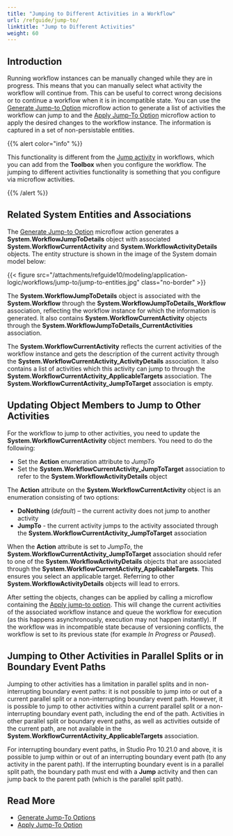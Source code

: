 ```yaml
---
title: "Jumping to Different Activities in a Workflow"
url: /refguide/jump-to/
linktitle: "Jump to Different Activities"
weight: 60
---
```

## Introduction

Running workflow instances can be manually changed while they are in progress. This means that you can manually select what activity the workflow will continue from. This can be useful to correct wrong decisions or to continue a workflow when it is in incompatible state. You can use the [Generate Jump-to Option](/refguide/generate-jump-to-options/) microflow action to generate a list of activities the workflow can jump to and the [Apply Jump-To Option](/refguide/apply-jump-to-option/) microflow action to apply the desired changes to the workflow instance. The information is captured in a set of non-persistable entities.

{{% alert color="info" %}}

This functionality is different from the [Jump activity](/refguide/jump-activity/) in workflows, which you can add from the **Toolbox** when you configure the workflow. The jumping to different activities functionality is something that you configure via microflow activities. 

{{% /alert %}}

## Related System Entities and Associations

The [Generate Jump-to Option](/refguide/generate-jump-to-options/) microflow action generates a **System.WorkflowJumpToDetails** object with associated **System.WorkflowCurrentActivity** and **System.WorkflowActivityDetails** objects. The entity structure is shown in the image of the System domain model below:

{{< figure src="/attachments/refguide10/modeling/application-logic/workflows/jump-to/jump-to-entities.jpg" class="no-border" >}}

The **System.WorkflowJumpToDetails** object is associated with the **System.Workflow** through the **System.WorkflowJumpToDetails_Workflow** association, reflecting the workflow instance for which the information is generated. It also contains **System.WorkflowCurrentActivity** objects through the **System.WorkflowJumpToDetails_CurrentActivities** association. 

The **System.WorkflowCurrentActivity** reflects the current activities of the workflow instance and gets the description of the current activity through the **System.WorkflowCurrentActivity_ActivityDetails** association. It also contains a list of activities which this activity can jump to through the **System.WorkflowCurrentActivity_ApplicableTargets** association. The **System.WorkflowCurrentActivity_JumpToTarget** association is empty.

## Updating Object Members to Jump to Other Activities

For the workflow to jump to other activities, you need to update the **System.WorkflowCurrentActivity** object members. You need to do the following:

* Set the **Action** enumeration attribute to *JumpTo*
* Set the **System.WorkflowCurrentActivity_JumpToTarget** association to refer to the **System.WorkflowActivityDetails** object

The **Action** attribute on the **System.WorkflowCurrentActivity** object is an enumeration consisting of two options:

* **DoNothing** (*default*) – the current activity does not jump to another activity
* **JumpTo** - the current activity jumps to the activity associated through the **System.WorkflowCurrentActivity_JumpToTarget** association

When the **Action** attribute is set to *JumpTo*, the **System.WorkflowCurrentActivity_JumpToTarget** association should refer to one of the **System.WorkflowActivityDetails** objects that are associated through the **System.WorkflowCurrentActivity_ApplicableTargets**. This ensures you select an applicable target. Referring to other **System.WorkflowActivityDetails** objects will lead to errors.

After setting the objects, changes can be applied by calling a microflow containing the [Apply jump-to option](/refguide/apply-jump-to-option/). This will change the current activities of the associated workflow instance and queue the workflow for execution (as this happens asynchronously, execution may not happen instantly). If the workflow was in incompatible state because of versioning conflicts, the workflow is set to its previous state (for example *In Progress* or *Paused*).

## Jumping to Other Activities in Parallel Splits or in Boundary Event Paths

Jumping to other activities has a limitation in parallel splits and in non-interrupting boundary event paths: it is not possible to jump into or out of a current parallel split or a non-interrupting boundary event path. However, it is possible to jump to other activities within a current parallel split or a non-interrupting boundary event path, including the end of the path. Activities in other parallel split or boundary event paths, as well as activities outside of the current path, are not available in the **System.WorkflowCurrentActivity_ApplicableTargets** association.

For interrupting boundary event paths, in Studio Pro 10.21.0 and above, it is possible to jump within or out of an interrupting boundary event path (to any activity in the parent path). If the interrupting boundary event is in a parallel split path, the boundary path must end with a **Jump** activity and then can jump back to the parent path (which is the parallel split path).

## Read More

* [Generate Jump-To Options](/refguide/generate-jump-to-options/)
* [Apply Jump-To Option](/refguide/apply-jump-to-option/)
